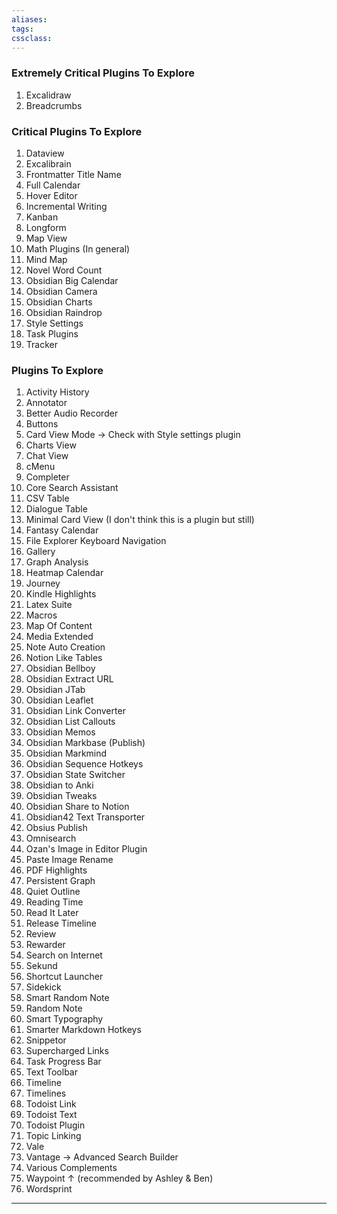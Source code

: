 ```yaml
---
aliases:
tags: 
cssclass:
---
```


### Extremely Critical Plugins To Explore
1. Excalidraw
2. Breadcrumbs

### Critical Plugins To Explore 
1. Dataview
2. Excalibrain
3. Frontmatter Title Name
4. Full Calendar
5. Hover Editor
6. Incremental Writing
7. Kanban
8. Longform
9. Map View
10. Math Plugins (In general)
11. Mind Map
12. Novel Word Count
13. Obsidian Big Calendar
14. Obsidian Camera
15. Obsidian Charts
16. Obsidian Raindrop
17. Style Settings
18. Task Plugins
19. Tracker

### Plugins To Explore
1. Activity History
2. Annotator
3. Better Audio Recorder
4. Buttons
5. Card View Mode → Check with Style settings plugin
6. Charts View
7. Chat View
8. cMenu
9. Completer
10. Core Search Assistant
11. CSV Table 
12. Dialogue Table
13. Minimal Card View (I don't think this is a plugin but still)
14. Fantasy Calendar 
15. File Explorer Keyboard Navigation
16. Gallery
17. Graph Analysis
18. Heatmap Calendar
19. Journey
20. Kindle Highlights
21. Latex Suite
22. Macros
23. Map Of Content
24. Media Extended
25. Note Auto Creation
26. Notion Like Tables
27. Obsidian Bellboy
28. Obsidian Extract URL
29. Obsidian JTab
30. Obsidian Leaflet
31. Obsidian Link Converter
32. Obsidian List Callouts
33. Obsidian Memos
34. Obsidian Markbase (Publish)
35. Obsidian Markmind
36. Obsidian Sequence Hotkeys
37. Obsidian State Switcher
38. Obsidian to Anki
39. Obsidian Tweaks
40. Obsidian Share to Notion
41. Obsidian42 Text Transporter
42. Obsius Publish
43. Omnisearch
44. Ozan's Image in Editor Plugin
45. Paste Image Rename
46. PDF Highlights
47. Persistent Graph
48. Quiet Outline 
49. Reading Time
50. Read It Later
51. Release Timeline
52. Review
53. Rewarder
54. Search on Internet
55. Sekund
56. Shortcut Launcher
57. Sidekick
58. Smart Random Note
59. Random Note
60. Smart Typography
61. Smarter Markdown Hotkeys
62. Snippetor
63. Supercharged Links
64. Task Progress Bar
65. Text Toolbar
66. Timeline
67. Timelines
68. Todoist Link
69. Todoist Text
70. Todoist Plugin
71. Topic Linking
72. Vale
73. Vantage → Advanced Search Builder
74. Various Complements
75. Waypoint ↑ (recommended by Ashley & Ben)
76. Wordsprint

---

